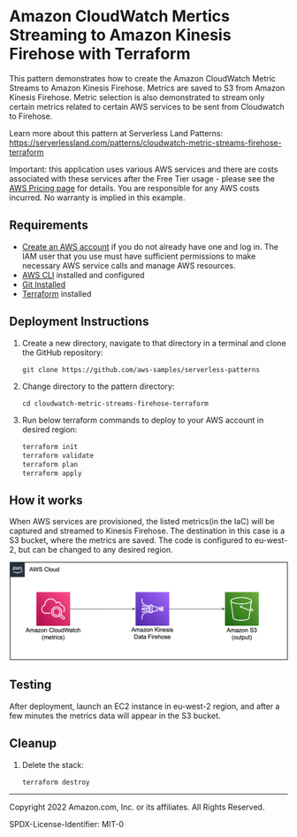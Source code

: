 # Amazon CloudWatch Mertics Streaming to Amazon Kinesis Firehose with Terraform

This pattern demonstrates how to create the Amazon CloudWatch Metric Streams to Amazon Kinesis Firehose. Metrics are saved to S3 from Amazon Kinesis Firehose. Metric selection is also demonstrated to stream only certain metrics related to certain AWS services to be sent from Cloudwatch to Firehose.

Learn more about this pattern at Serverless Land Patterns: https://serverlessland.com/patterns/cloudwatch-metric-streams-firehose-terraform

Important: this application uses various AWS services and there are costs associated with these services after the Free Tier usage - please see the [AWS Pricing page](https://aws.amazon.com/pricing/) for details. You are responsible for any AWS costs incurred. No warranty is implied in this example.

## Requirements

* [Create an AWS account](https://portal.aws.amazon.com/gp/aws/developer/registration/index.html) if you do not already have one and log in. The IAM user that you use must have sufficient permissions to make necessary AWS service calls and manage AWS resources.
* [AWS CLI](https://docs.aws.amazon.com/cli/latest/userguide/install-cliv2.html) installed and configured
* [Git Installed](https://git-scm.com/book/en/v2/Getting-Started-Installing-Git)
* [Terraform](https://www.terraform.io/) installed

## Deployment Instructions

1. Create a new directory, navigate to that directory in a terminal and clone the GitHub repository:
    ``` 
    git clone https://github.com/aws-samples/serverless-patterns
    ```
2. Change directory to the pattern directory:
    ```
    cd cloudwatch-metric-streams-firehose-terraform
    ```
3. Run below terraform commands to deploy to your AWS account in desired region:
    ```
    terraform init
    terraform validate
    terraform plan
    terraform apply
    ```

## How it works
When AWS services are provisioned, the listed metrics(in the IaC) will be captured and streamed to Kinesis Firehose. The destination in this case is a S3 bucket, where the metrics are saved. The code is configured to eu-west-2, but can be changed to any desired region.

![pattern](Images/pattern.png)

## Testing

After deployment, launch an EC2 instance in eu-west-2 region, and after a few minutes the metrics data will appear in the S3 bucket.


## Cleanup

1. Delete the stack:
    ```
    terraform destroy
    ```
----
Copyright 2022 Amazon.com, Inc. or its affiliates. All Rights Reserved.

SPDX-License-Identifier: MIT-0
